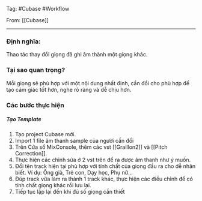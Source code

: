 Tag: #Cubase #Workflow 

From: [[Cubase]]

---
### Định nghĩa:
Thao tác thay đổi giọng đã ghi âm thành một giọng khác.

### Tại sao quan trọng?
Mỗi giọng sẽ phù hợp với một nội dung nhất định, cần đổi cho phù hợp để tạo cảm giác tốt hơn, nghe rõ ràng và dễ chịu hơn.

### Các bước thực hiện
#####     Tạo Template
1. Tạo project Cubase mới.
2. Import 1 file âm thanh sample của người cần đổi
3. Trên Cửa sổ MixConsole, thêm các vst [[Graillon2]] và [[Pitch Correction]].
4. Thực hiện các chỉnh sửa ở 2 vst trên để ra được âm thanh như ý muốn.
5. Đổi tên track hiện tại phù hợp với tính chất của giọng đầu ra cho dễ nhân biết. Ví dụ: Ông già, Trẻ con, Dạy học, Phụ nữ...
6. Đúp track vừa làm ra thành 1 track khác, thực hiện các điều chỉnh để có tính chất giọng khác rồi lưu lại.
7. Tiếp tục lập lại đến khi đủ số giọng cần thiết


